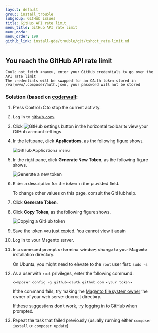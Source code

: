 ```yaml
---
layout: default
group: install_trouble
subgroup: GitHub issues
title: GitHub API rate limit
menu_title: GitHub API rate limit
menu_node: 
menu_order: 199
github_link: install-gde/trouble/git/tshoot_rate-limit.md
---
```


<h2 id="install-trouble-pdo">You reach the GitHub API rate limit</h2>

	Could not fetch <name>, enter your GitHub credentials to go over the API rate limit
	The credentials will be swapped for an OAuth token stored in /var/www/.composer/auth.json, your password will not be stored

### Solution (based on <a href="https://coderwall.com/p/kz4egw/composer-install-github-rate-limiting-work-around" target="_blank">coderwall</a>:

1.	Press Control+C to stop the current activity.
2.	Log in to <a href="http://github.com" target="_blank">github.com</a>.
3.	Click <img src="{{ site.baseurl }}common/images/icon_github-account.png" alt="GitHub settings button"> in the horizontal toolbar to view your GitHub account settings.
4.	In the left pane, click **Applications**, as the following figure shows.

	<img src="{{ site.baseurl }}common/images/github_applications.png" alt="GitHub Applications menu">

5.	In the right pane, click **Generate New Token**, as the following figure shows.

	<img src="{{ site.baseurl }}common/images/github_generate-new-token.png" alt="Generate a new token">

6.	Enter a description for the token in the provided field. 

	To change other values on this page, consult the GitHub help.

7.	Click **Generate Token**.
8.	Click **Copy Token**, as the following figure shows.

	<img src="{{ site.baseurl }}common/images/github_copy-token.png" alt="Copying a GitHub token">

9.	Save the token you just copied. You cannot view it again.

9.	Log in to your Magento server.

10.	In a command prompt or terminal window, change to your Magento installation directory.

	On Ubuntu, you might need to elevate to the `root` user first: `sudo -s`

12.	As a user with `root` privileges, enter the following command:

		composer config -g github-oauth.github.com <your token>

	<div class="bs-callout bs-callout-info" id="info">
		<span class="glyphicon-class">
  		<p>If the command fails, try making the <a href="{{ site.gdeurl21 }}install-gde/prereq/apache-user.html">Magento file system owner</a> the owner of your web server docroot directory.</p>
  		</span>
	</div>

	If these suggestions don't work, try logging in to GitHub when prompted.

13.	Repeat the task that failed previously (usually running either `composer install` or `composer update`)
